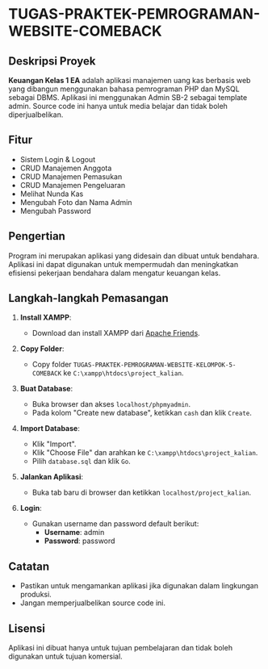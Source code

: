 # TUGAS-PRAKTEK-PEMROGRAMAN-WEBSITE-COMEBACK

## Deskripsi Proyek

<b>Keuangan Kelas 1 EA</b> adalah aplikasi manajemen uang kas berbasis web yang dibangun menggunakan bahasa pemrograman PHP dan MySQL sebagai DBMS. Aplikasi ini menggunakan Admin SB-2 sebagai template admin. Source code ini hanya untuk media belajar dan tidak boleh diperjualbelikan.

## Fitur
- Sistem Login & Logout
- CRUD Manajemen Anggota
- CRUD Manajemen Pemasukan
- CRUD Manajemen Pengeluaran
- Melihat Nunda Kas
- Mengubah Foto dan Nama Admin
- Mengubah Password

## Pengertian

Program ini merupakan aplikasi yang didesain dan dibuat untuk bendahara. Aplikasi ini dapat digunakan untuk mempermudah dan meningkatkan efisiensi pekerjaan bendahara dalam mengatur keuangan kelas.

## Langkah-langkah Pemasangan

1. **Install XAMPP**:
   - Download dan install XAMPP dari [Apache Friends](https://www.apachefriends.org/index.html).

2. **Copy Folder**:
   - Copy folder `TUGAS-PRAKTEK-PEMROGRAMAN-WEBSITE-KELOMPOK-5-COMEBACK` ke `C:\xampp\htdocs\project_kalian`.

3. **Buat Database**:
   - Buka browser dan akses `localhost/phpmyadmin`.
   - Pada kolom "Create new database", ketikkan `cash` dan klik `Create`.

4. **Import Database**:
   - Klik "Import".
   - Klik "Choose File" dan arahkan ke `C:\xampp\htdocs\project_kalian`.
   - Pilih `database.sql` dan klik `Go`.

5. **Jalankan Aplikasi**:
   - Buka tab baru di browser dan ketikkan `localhost/project_kalian`.

6. **Login**:
   - Gunakan username dan password default berikut:
     - **Username**: admin
     - **Password**: password

## Catatan

- Pastikan untuk mengamankan aplikasi jika digunakan dalam lingkungan produksi.
- Jangan memperjualbelikan source code ini.

## Lisensi

Aplikasi ini dibuat hanya untuk tujuan pembelajaran dan tidak boleh digunakan untuk tujuan komersial.
